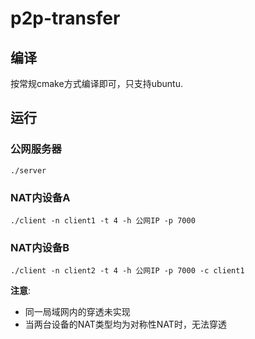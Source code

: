 # p2p-transfer

## 编译

按常规cmake方式编译即可，只支持ubuntu.

## 运行

### 公网服务器
```
./server
```

### NAT内设备A
```
./client -n client1 -t 4 -h 公网IP -p 7000 
```

### NAT内设备B
```
./client -n client2 -t 4 -h 公网IP -p 7000 -c client1
```

**注意**:
- 同一局域网内的穿透未实现
- 当两台设备的NAT类型均为对称性NAT时，无法穿透
